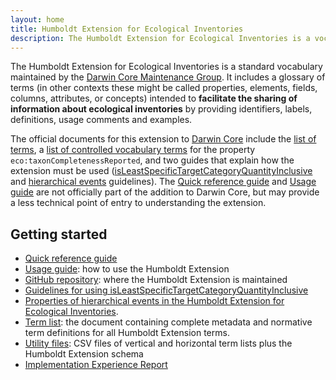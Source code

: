 ```yaml
---
layout: home
title: Humboldt Extension for Ecological Inventories
description: The Humboldt Extension for Ecological Inventories is a vocabulary for transmitting information about biodiversity surveys with hierarchical structure. It is used along with Darwin Core terms to extend descriptions of Events.
---
```

The Humboldt Extension for Ecological Inventories is a standard vocabulary maintained by the [Darwin Core Maintenance Group](https://www.tdwg.org/community/dwc/). It includes a glossary of terms (in other contexts these might be called properties, elements, fields, columns, attributes, or concepts) intended to **facilitate the sharing of information about ecological inventories** by providing identifiers, labels, definitions, usage comments and examples.

The official documents for this extension to [Darwin Core](http://www.tdwg.org/standards/450) include the [list of terms](list/), a [list of controlled vocabulary terms](tcr/) for the property `eco:taxonCompletenessReported`, and two guides that explain how the extension must be used ([isLeastSpecificTargetCategoryQuantityInclusive](inclusive/) and [hierarchical events](hierarchy/) guidelines). The [Quick reference guide](terms/) and [Usage guide](https://docs.google.com/document/d/1rX4m94rtZDR_8iIe3RvRnNYKDJcmSX3ii4S5hCznEA0/edit?usp=sharing) are not officially part of the addition to Darwin Core, but may provide a less technical point of entry to understanding the extension.

## Getting started

* [Quick reference guide](terms/)
* [Usage guide](https://docs.google.com/document/d/1rX4m94rtZDR_8iIe3RvRnNYKDJcmSX3ii4S5hCznEA0/edit?usp=sharing): how to use the Humboldt Extension
* [GitHub repository](https://github.com/tdwg/hc): where the Humboldt Extension is maintained
* [Guidelines for using isLeastSpecificTargetCategoryQuantityInclusive](inclusive/)
* [Properties of hierarchical events in the Humboldt Extension for Ecological Inventories](hierarchy/).
* [Term list](list/): the document containing complete metadata and normative term definitions for all Humboldt Extension terms.
* [Utility files](https://github.com/tdwg/hc/tree/master/dist): CSV files of vertical and horizontal term lists plus the Humboldt Extension schema
* [Implementation Experience Report](humboldt_extension_implementation_experience_report.pdf) 
